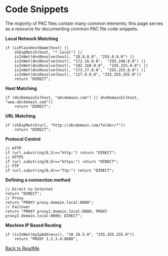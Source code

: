 # Code Snippets

The majority of PAC files contain many common elements; this page serves as a resource for documenting common PAC file code snippets.

**Local Network Matching**

	if (isPlainHostName(host) ||
		shExpMatch(host, "*.local") ||
		isInNet(dnsResolve(host), "10.0.0.0", "255.0.0.0") || 
		isInNet(dnsResolve(host), "172.16.0.0",  "255.240.0.0") ||
		isInNet(dnsResolve(host), "192.168.0.0",  "255.255.0.0") ||
		isInNet(dnsResolve(host), "173.37.0.0",  "255.255.0.0") ||
		isInNet(dnsResolve(host), "127.0.0.0", "255.255.255.0"))
		return "DIRECT";
    		
**Host Matching**
  
	if (dnsDomainIs(host, "abcdomain.com") || dnsDomainIs(host, "www.abcdomain.com"))
        return "DIRECT";

**URL Matching**

	if (shExpMatch(url, "http://abcdomain.com/folder/*"))
        return "DIRECT";

**Protocol Control**

	// HTTP
	if (url.substring(0,5)=="http:") return "DIRECT";
	// HTTPS
	if (url.substring(0,6)=="https:") return "DIRECT";
	// FTP
	if (url.substring(0,4)=="ftp:") return "DIRECT";

**Defining a connection method**

 	// Direct-to-Internet
	return "DIRECT";
	// Proxy
	return "PROXY proxy.domain.local:8080";
	// Failover
	return "PROXY proxy1.domain.local:8080; PROXY proxy2.domain.local:8080; DIRECT";

**Machine IP Based Routing**

	if (isInNet(myIpAddress(), "10.10.5.0", "255.255.255.0"))
		return "PROXY 1.2.3.4:8080";

[Back to ReadMe](https://github.com/mdries-zs/findproxyforurl/blob/main/README.md)

